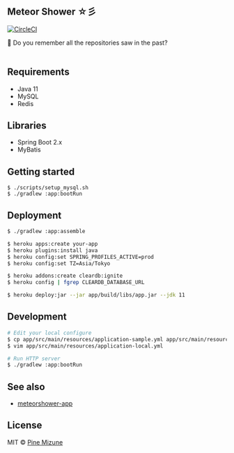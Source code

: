 ## Meteor Shower ☆彡
[![CircleCI](https://circleci.com/gh/pine/meteorshower-server.svg?style=shield&circle-token=9d1800880fb0dd23fb7098d8b66e401f30d5a2c7)](https://circleci.com/gh/pine/meteorshower-server)

:star2: Do you remember all the repositories saw in the past?
<br>
<br>

## Requirements

- Java 11
- MySQL
- Redis

## Libraries

- Spring Boot 2.x
- MyBatis

## Getting started

```
$ ./scripts/setup_mysql.sh
$ ./gradlew :app:bootRun
```

## Deployment

```sh
$ ./gradlew :app:assemble

$ heroku apps:create your-app
$ heroku plugins:install java
$ heroku config:set SPRING_PROFILES_ACTIVE=prod
$ heroku config:set TZ=Asia/Tokyo

$ heroku addons:create cleardb:ignite
$ heroku config | fgrep CLEARDB_DATABASE_URL

$ heroku deploy:jar --jar app/build/libs/app.jar --jdk 11
```

## Development

```sh
# Edit your local configure
$ cp app/src/main/resources/application-sample.yml app/src/main/resources/application-local.yml
$ vim app/src/main/resources/application-local.yml

# Run HTTP server
$ ./gradlew :app:bootRun
```

## See also

- [meteorshower-app](https://github.com/pine/meteorshower-app)

## License
MIT &copy; [Pine Mizune](https://profile.pine.moe)
